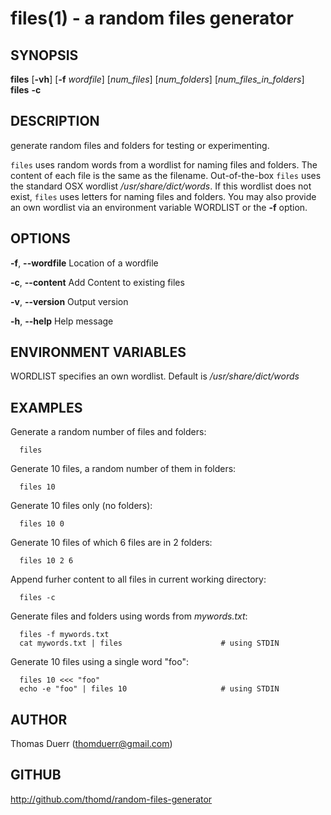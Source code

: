 # files(1) - a random files generator

## SYNOPSIS

**files** [**-vh**] [**-f** _wordfile_] [*num_files*] [*num_folders*] [*num_files_in_folders*]  
**files** **-c**

## DESCRIPTION

generate random files and folders for testing or experimenting.

`files` uses random words from a wordlist for naming files and folders. The content of each file
is the same as the filename. Out-of-the-box `files` uses the standard OSX wordlist _/usr/share/dict/words_.
If this wordlist does not exist, `files` uses letters for naming files and folders. You may also 
provide an own wordlist via an environment variable WORDLIST or the **-f** option.

## OPTIONS
**-f**, **--wordfile**
    Location of a wordfile

**-c**, **--content**
    Add Content to existing files

**-v**, **--version**
    Output version

**-h**, **--help**
    Help message

## ENVIRONMENT VARIABLES
WORDLIST specifies an own wordlist. Default is _/usr/share/dict/words_

## EXAMPLES

Generate a random number of files and folders:

      files

Generate 10 files, a random number of them in folders:

      files 10

Generate 10 files only (no folders):

      files 10 0

Generate 10 files of which 6 files are in 2 folders:

      files 10 2 6

Append furher content to all files in current working directory:

      files -c

Generate files and folders using words from _mywords.txt_:

      files -f mywords.txt  
      cat mywords.txt | files                      # using STDIN

Generate 10 files using a single word "foo":

      files 10 <<< "foo"  
      echo -e "foo" | files 10                     # using STDIN

## AUTHOR
Thomas Duerr (thomduerr@gmail.com)

## GITHUB
http://github.com/thomd/random-files-generator
